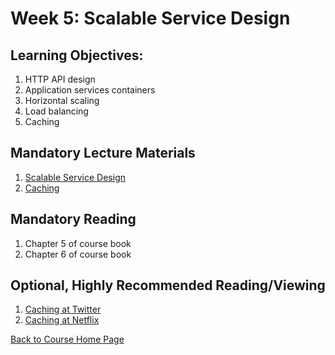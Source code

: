 # Week 5: Scalable Service Design

## Learning Objectives:
1. HTTP API design
1. Application services containers
1. Horizontal scaling
1. Load balancing
1. Caching


## Mandatory Lecture Materials
1. [Scalable Service Design](https://youtu.be/DsbVm7vppxE)
1. [Caching](https://youtu.be/e82qdixkqpo)


## Mandatory Reading

1. Chapter 5 of course book 
1. Chapter 6 of course book

## Optional, Highly Recommended Reading/Viewing

1. [Caching at Twitter](https://www.youtube.com/watch?v=QznaOSk20nU)
1. [Caching at Netflix](https://www.youtube.com/watch?v=Rzdxgx3RC0Q)




[Back to Course Home Page](https://gortonator.github.io/bsds-6650/)
